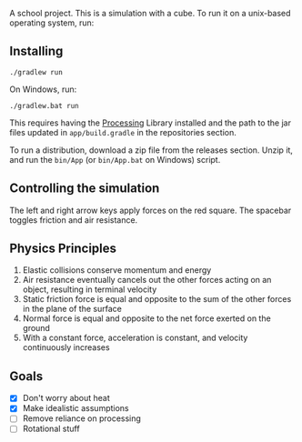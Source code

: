 A school project. This is a simulation with a cube. To run it on a unix-based
operating system, run:

## Installing

```
./gradlew run
```

On Windows, run:

```
./gradlew.bat run
```

This requires having the [Processing](processing.org) Library installed and the
path to the jar files updated in `app/build.gradle` in the repositories section.

To run a distribution, download a zip file from the releases section. Unzip it,
and run the `bin/App` (or `bin/App.bat` on Windows) script.

## Controlling the simulation

The left and right arrow keys apply forces on the red square. The spacebar
toggles friction and air resistance.

## Physics Principles

1. Elastic collisions conserve momentum and energy
2. Air resistance eventually cancels out the other forces acting on an object,
   resulting in terminal velocity
3. Static friction force is equal and opposite to the sum of the other forces in
   the plane of the surface
4. Normal force is equal and opposite to the net force exerted on the ground
5. With a constant force, acceleration is constant, and velocity continuously
   increases

## Goals

- [X] Don't worry about heat
- [X] Make idealistic assumptions
- [ ] Remove reliance on processing
- [ ] Rotational stuff
